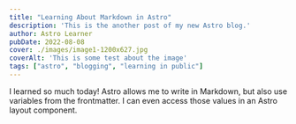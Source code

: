 ```yaml
---
title: "Learning About Markdown in Astro"
description: 'This is the another post of my new Astro blog.'
author: Astro Learner
pubDate: 2022-08-08
cover: ./images/image1-1200x627.jpg
coverAlt: 'This is some test about the image'
tags: ["astro", "blogging", "learning in public"]
---
```

I learned so much today! Astro allows me to write in Markdown, but also use variables from the frontmatter. I can even access those values in an Astro layout component.